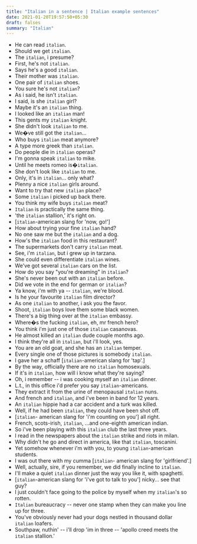 ```yaml
---
title: "Italian in a sentence | Italian example sentences"
date: 2021-01-20T19:57:50+05:30
draft: falses
summary: "Italian"
---
```

- He can read `italian`.
- Should we get `italian`.
- The `italian`, i presume?
- First, he's not `italian`.
- Says he's a good `italian`.
- Their mother was `italian`.
- One pair of `italian` shoes.
- You sure he's not `italian`?
- As i said, he isn't `italian`.
- I said, is she `italian` girl?
- Maybe it's an `italian` thing.
- I looked like an `italian` man!
- This gents my `italian` knight.
- She didn't look `italian` to me.
- We�ve still got the `italian`...
- Who buys `italian` meat anymore?
- A type more greek than `italian`.
- Do people die in `italian` operas?
- I'm gonna speak `italian` to mike.
- Until he meets romeo is�`italian`.
- She don't look like `italian` to me.
- Only, it's in `italian`... only what?
- Plenny a nice `italian` girls around.
- Want to try that new `italian` place?
- Some `italian` i picked up back there.
- You think my wife buys `italian` meat?
- `Italian` is practically the same thing.
- 'the `italian` stallion,' it's right on.
- [`italian`-american slang for 'now, go!']
- How about trying your fine `italian` hand?
- No one saw me but the `italian` and a dog.
- How's the `italian` food in this restaurant?
- The supermarkets don't carry `italian` meat.
- See, i'm `italian`, but i grew up in tarzana.
- She could even differentiate `italian` wines.
- We've got several `italian` cars on the list.
- How do you say "you're dreaming" in `italian`?
- She's never been out with an `italian` before.
- Did we vote in the end for german or `italian`?
- Ya know, i'm with ya -- `italian`, we're blood.
- Is he your favourite `italian` film director?
- As one `italian` to another, i ask you the favor.
- Shoot, `italian` boys love them some black women.
- There's a big thing over at the `italian` embassy.
- Where�s the fucking `italian`, eh, mr french hero?
- You think i'm just one of those `italian` casanovas.
- He almost killed an `italian` dude couple months ago.
- I think they're all in `italian`, but i'll look, yes.
- You are an old goat, and she has an `italian` temper.
- Every single one of those pictures is somebody `italian`.
- I gave her a schaff [`italian`-american slang for 'tap'.]
- By the way, officially there are no `italian` homosexuals.
- If it's in `italian`, how will i know what they're saying?
- Oh, i remember -- i was cooking myself an `italian` dinner.
- L.t., in this office i'd prefer you say `italian`-americans.
- They extract it from the urine of menopausal `italian` nuns.
- And french and `italian`, and i've been in band for 12 years.
- An `italian` hippie had a car accident and a turk was killed.
- Well, if he had been `italian`, they could have been shot off.
- [`italian`- american slang for 'i'm counting on you'] all right.
- French, scots-irish, `italian`, ...and one-eighth american indian.
- So i've been playing with this `italian` club the last three years.
- I read in the newspapers about the `italian` strike and riots in milan.
- Why didn't he go and direct in america, like that `italian`, toscanini.
- Yet somehow whenever i'm with you, to young `italian`-american students.
- I was out there with my cumma [`italian`- american slang for 'girlfriend'.]
- Well, actually, sire, if you remember, we did finally incline to `italian`.
- I'll make a quiet `italian` dinner just the way you like it, with spaghetti.
- [`italian`-american slang for 'i've got to talk to you'] nicky... see that guy?
- I just couldn't face going to the police by myself when my `italian`'s so rotten.
- `Italian` bureaucracy -- never one stamp when they can make you line up for three.
- You've obviously never had your dogs nestled in thousand dollar `italian` loafers.
- Southpaw, nuthin' -- i'll drop 'im in three -- 'apollo creed meets the `italian` stallion.'
                 
